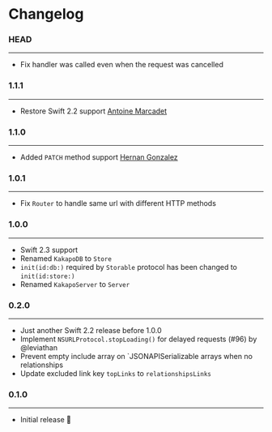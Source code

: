 # Changelog

### HEAD
--------------

- Fix handler was called even when the request was cancelled

### 1.1.1
-----------

- Restore Swift 2.2 support [Antoine Marcadet](https://github.com/amarcadet)

### 1.1.0
-----------

- Added `PATCH` method support [Hernan Gonzalez](https://github.com/hernangonzalez)

### 1.0.1
-----------

- Fix `Router` to handle same url with different HTTP methods

### 1.0.0
------------

- Swift 2.3 support
- Renamed `KakapoDB` to `Store`
- `init(id:db:)` required by `Storable` protocol has been changed to `init(id:store:)`
- Renamed `KakapoServer` to `Server`

### 0.2.0
------------

- Just another Swift 2.2 release before 1.0.0
- Implement `NSURLProtocol.stopLoading()` for delayed requests (#96) by @leviathan
- Prevent empty include array on `JSONAPISerializable arrays when no relationships
- Update excluded link key `topLinks` to `relationshipsLinks`

### 0.1.0
------------

- Initial release 🎉
